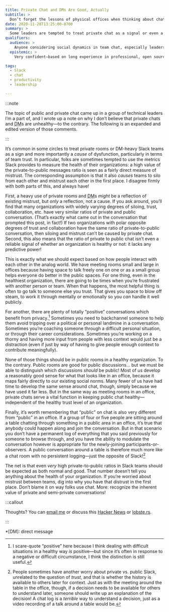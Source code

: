```yaml
---
title: Private Chat and DMs Are Good, Actually
subtitle: >
  Don’t forget the lessons of physical offices when thinking about chat.
date: 2020-11-28T13:25:00-0700
summary: >
  Some leaders are tempted to treat private chat as a signal or even a cause of team dysfunction—but there is no such correlation, and indeed people need private chats for healthy social dynamics.
qualifiers:
  audience: >
    Anyone considering social dynamics in team chat, especially leaders with authority to shape team or company norms—particularly when (as in 2020) forced to switch to chat-heavy communication without deep prior experience.
  epistemic: >
    Very confident—based on long experience in professional, open source, personal, and interest-driven community chats. (Yes, I include moderating a massive Star Wars forum in the mid-2000s on that list!)

tags:
  - Slack
  - chat
  - productivity
  - leadership

---
```


:::note

The topic of public and private chat came up in a group of technical leaders I’m a part of, and I wrote up a note on why I don’t believe that private chats and <abbr title="direct messages">DM</abbr>s are unhealthy—to the contrary. The following is an expanded and edited version of those comments.

:::

It’s common in some circles to treat private rooms or DM-heavy Slack teams as a sign and more importantly a *cause* of dysfunction, particularly in terms of team trust. In particular, folks are sometimes tempted to use the metrics Slack provides to measure the health of their organizations: a high value of the private-to-public messages ratio is seen as a fairly direct measure of mistrust. The corresponding assumption is that it also *causes* teams to silo from each other and mistrust each other in the first place. I disagree firmly with both parts of this, and always have!

First, a heavy use of private rooms and <abbr title="direct messages">DM</abbr>s *might* be a reflection of existing mistrust, but *only* a reflection, not a cause. If you ask around, you’ll find that many organizations with widely varying degrees of siloing, trust, collaboration, etc. have very similar ratios of private and public conversation. (That’s exactly what came out in the conversation that prompted this post, in fact!) If two organizations with polar opposite degrees of trust and collaboration have the same ratio of private-to-public conversation, then siloing and mistrust can’t be caused by private chat. Second, this also means that the ratio of private to public chat isn’t even a reliable signal of whether an organization is healthy or not: it lacks any predictive power!

This is exactly what we should expect based on how people interact with each other in the analog world. We have meeting rooms small and large in offices because having space to talk freely one on one or as a small group helps everyone do better in the public spaces. For one thing, even in the healthiest organization, there are going to be times when you’re frustrated with another person or team. When that happens, the most helpful thing is often to go talk to someone else you trust. That gives you space to blow off steam, to work it through mentally or emotionally so you *can* handle it well publicly.

For another, there are plenty of totally “positive” conversations which benefit from privacy.[^positive] Sometimes you need to backchannel someone to help them avoid tripping over a political or personal landmine in a conversation. Sometimes you’re coaching someone through a difficult personal situation, or through their career considerations. Sometimes you’re working on a thorny and having more input from people with less context would just be a distraction (even if just by way of having to give people enough context to contribute meaningfully).

None of those things should be in public rooms in a healthy organization. To the contrary. Public rooms are good for public discussions… but we must be able to distinguish which discussions *should* be public! Most of us develop a reasonably good sense for what that looks like in an office, because it maps fairly directly to our existing social norms. Many fewer of us have had time to develop the same sense around chat, though, simply because we have used it far less. But in the same way as meeting rooms in an office, private chats serve a vital function in keeping public chat healthy—independent of the healthy trust level of an organization.

Finally, it’s worth remembering that “public” on chat is also very different from “public” in an office. If a group of four or five people are sitting around a table chatting through something in a public area in an office, it’s true that anybody could happen along and join the conversation. But in that scenario you don’t have a permanent log of everything that you said previously for someone to browse through, and you have the ability to modulate the conversation however is appropriate for the newly-joining participants-or-observers. A public conversation around a table is therefore much more like a chat room with no persistent logging—just the opposite of Slack![^history]

The net is that even *very* high private-to-public ratios in Slack teams should be expected as both normal and good. That number doesn’t tell you anything about the health of your organization. If you’re worried about mistrust between teams, dig into why you have that distrust in the first place. Don’t blame it on way folks use chat. More: recognize the inherent value of private and semi-private conversations!

:::callout

Thoughts? You can <a href='mailto:hello@chriskrycho.com?subject="{{title}}"'>email me</a> or discuss this [Hacker News](TODO) or [lobste.rs](TODO).

:::

*[DM]: direct message

[^positive]: I scare-quote “positive” here because I think dealing with difficult situations in a healthy way *is* positive—but since it’s often in response to a negative or difficult circumstance, I think the distinction is still useful.

[^history]: People sometimes have another worry about private vs. public Slack, unrelated to the question of *trust*, and that is whether the history is available to others later for context. Just as with the meeting around the table in the office, though, if a decision needs to be available for others to understand later, someone should write up an explanation of the decision! A chat log is a *terrible* way to understand a decision, just as a video recording of a talk around a table would be.
